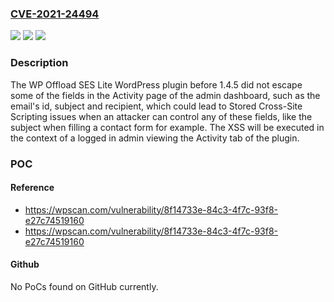 ### [CVE-2021-24494](https://cve.mitre.org/cgi-bin/cvename.cgi?name=CVE-2021-24494)
![](https://img.shields.io/static/v1?label=Product&message=WP%20Offload%20SES%20Lite&color=blue)
![](https://img.shields.io/static/v1?label=Version&message=1.4.5%3C%201.4.5%20&color=brighgreen)
![](https://img.shields.io/static/v1?label=Vulnerability&message=CWE-79%20Cross-site%20Scripting%20(XSS)&color=brighgreen)

### Description

The WP Offload SES Lite WordPress plugin before 1.4.5 did not escape some of the fields in the Activity page of the admin dashboard, such as the email's id, subject and recipient, which could lead to Stored Cross-Site Scripting issues when an attacker can control any of these fields, like the subject when filling a contact form for example. The XSS will be executed in the context of a logged in admin viewing the Activity tab of the plugin.

### POC

#### Reference
- https://wpscan.com/vulnerability/8f14733e-84c3-4f7c-93f8-e27c74519160
- https://wpscan.com/vulnerability/8f14733e-84c3-4f7c-93f8-e27c74519160

#### Github
No PoCs found on GitHub currently.

